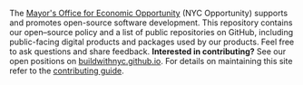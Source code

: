 The [Mayor's Office for Economic Opportunity](http://nyc.gov/opportunity) (NYC Opportunity) supports and promotes open-source software development. This repository contains our open–source policy and a list of public repositories on GitHub, including public-facing digital products and packages used by our products. Feel free to ask questions and share feedback. **Interested in contributing?** See our open positions on [buildwithnyc.github.io](http://buildwithnyc.github.io/). For details on maintaining this site refer to the [contributing guide](https://github.com/NYCOpportunity/loves-open-source/blob/main/contributing.md).
